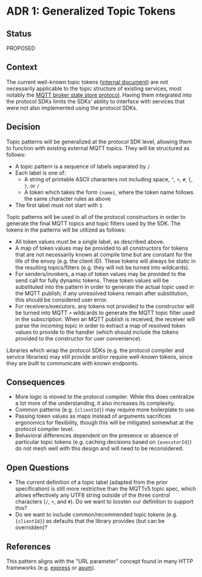 # ADR 1: Generalized Topic Tokens

## Status

PROPOSED

## Context

The current well-known topic tokens ([internal document][1]) are not necessarily
applicable to the topic structure of existing services, most notably the [MQTT
broker state store protocol][2]. Having them integrated into the protocol SDKs
limits the SDKs' ability to interface with services that were not also
implemented using the protocol SDKs.

## Decision

Topic patterns will be generalized at the protocol SDK level, allowing them to
function with existing external MQTT topics. They will be structured as follows:

-   A topic pattern is a sequence of labels separated by `/`
-   Each label is one of:
    -   A string of printable ASCII characters not including space, `"`, `+`,
        `#`, `{`, `}`, or `/`
    -   A token which takes the form `{name}`, where the token name follows the
        same character rules as above
-   The first label must not start with `$`

Topic patterns will be used in all of the protocol constructors in order to
generate the final MQTT topics and topic filters used by the SDK. The tokens in
the patterns will be utilized as follows:

-   All token values must be a single label, as described above.
-   A map of token values may be provided to all constructors for tokens that
    are not necessarily known at compile time but are constant for the life of
    the envoy (e.g. the client ID). These tokens will always be static in the
    resulting topics/filters (e.g. they will not be turned into wildcards).
-   For senders/invokers, a map of token values may be provided to the send call
    for fully dynamic tokens. These token values will be substituted into the
    pattern in order to generate the actual topic used in the MQTT publish; if
    any unresolved tokens remain after substitution, this should be considered
    user error.
-   For receivers/executors, any tokens not provided to the constructor will be
    turned into MQTT `+` wildcards to generate the MQTT topic filter used in the
    subscription. When an MQTT publish is received, the receiver will parse the
    incoming topic in order to extract a map of resolved token values to provide
    to the handler (which should include the tokens provided to the constructor
    for user convenience).

Libraries which wrap the protocol SDKs (e.g. the protocol compiler and service
libraries) may still provide and/or require well-known tokens, since they are
built to communicate with known endpoints.

## Consequences

-   More logic is moved to the protocol compiler. While this does centralize a
    lot more of the understanding, it also increases its complexity.
-   Common patterns (e.g. `{clientId}`) may require more boilerplate to use.
-   Passing token values as maps instead of arguments sacrifices ergonomics for
    flexibility, though this will be mitigated somewhat at the protocol compiler
    level.
-   Behavioral differences dependent on the presence or absence of particular
    topic tokens (e.g. caching decisions based on `{executorId}`) do not mesh
    well with this design and will need to be reconsidered.

## Open Questions

-   The current definition of a topic label (adapted from the prior
    specification) is still more restrictive than the MQTTv5 topic spec, which
    allows effectively any UTF8 string outside of the three control characters
    (`/`, `+`, and `#`). Do we want to loosten our definition to support this?
-   Do we want to include common/recommended topic tokens (e.g. `{clientId}`) as
    defaults that the library provides (but can be overridden)?

## References

This pattern aligns with the "URL parameter" concept found in many HTTP
frameworks (e.g. [express][3] or [axum][4]).

[1]:
    https://github.com/microsoft/mqtt-patterns/blob/main/docs/specs/topic-structure.md
[2]:
    https://learn.microsoft.com/en-us/azure/iot-operations/create-edge-apps/concept-about-state-store-protocol
[3]: https://expressjs.com/en/guide/routing.html
[4]: https://docs.rs/axum/latest/axum/struct.Router.html#captures
